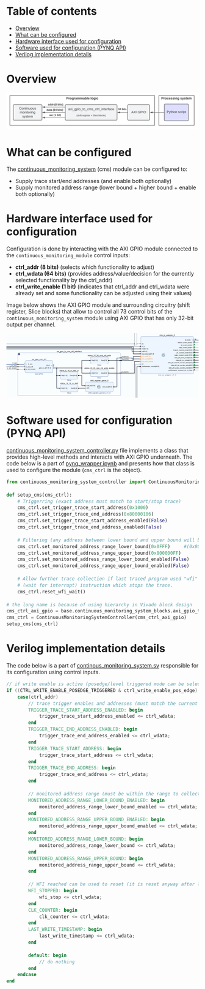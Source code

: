 # Table of contents
- [Overview](#overview)
- [What can be configured](#what-can-be-configured)
- [Hardware interface used for configuration](#hardware-interface-used-for-configuration)
- [Software used for configuration (PYNQ API)](#software-used-for-configuration-pynq-api)
- [Verilog implementation details](#verilog-implementation-details)


# Overview

<img alt="ERROR: IMAGE WASNT DISPLAYED" src="../images/cms_configuration_high_level.png" />

# What can be configured
The [continuous_monitoring_system](https://github.com/michalmonday/continuous_monitoring_system) (cms) module can be configured to:  
* Supply trace start/end addresses (and enable both optionally)
* Supply monitored address range (lower bound + higher bound + enable both optionally)

# Hardware interface used for configuration
Configuration is done by interacting with the AXI GPIO module connected to the `continuous_monitoring_module` control inputs:
* **ctrl_addr (8 bits)** (selects which functionality to adjust)
* **ctrl_wdata (64 bits)** (provides address/value/decision for the currently selected functionality by the ctrl_addr)
* **ctrl_write_enable (1 bit)** (indicates that ctrl_addr and ctrl_wdata were already set and some functionality can be adjusted using their values)

Image below shows the AXI GPIO module and surrounding circuitry (shift register, Slice blocks) that allow to control all 73 control bits of the `continuous_monitoring_system` module using AXI GPIO that has only 32-bit output per channel.

<img alt="ERROR: IMAGE WASNT DISPLAYED" src="../images/axi_gpio_to_cms_ctrl_interface.png" />

# Software used for configuration (PYNQ API)
[continuous_monitoring_system_controller.py](../jupyter_notebooks/continuous_monitoring_system_controller.py) file implements a class that provides high-level methods and interacts with AXI GPIO underneath. The code below is a part of [pynq_wrapper.ipynb](../jupyter_notebooks/pynq_wrapper.ipynb) and presents how that class is used to configure the module (`cms_ctrl` is the object). 
```python
from continuous_monitoring_system_controller import ContinuousMonitoringSystemController

def setup_cms(cms_ctrl):
    # Triggerring (exact address must match to start/stop trace)
    cms_ctrl.set_trigger_trace_start_address(0x1000)
    cms_ctrl.set_trigger_trace_end_address(0x80000106)  
    cms_ctrl.set_trigger_trace_start_address_enabled(False)
    cms_ctrl.set_trigger_trace_end_address_enabled(False)

    # Filtering (any address between lower bound and upper bound will be collected)
    cms_ctrl.set_monitored_address_range_lower_bound(0x0FFF)     #(0x80000000)
    cms_ctrl.set_monitored_address_range_upper_bound(0x800000FF)
    cms_ctrl.set_monitored_address_range_lower_bound_enabled(False)
    cms_ctrl.set_monitored_address_range_upper_bound_enabled(False)
    
    # Allow further trace collection if last traced program used "wfi"
    # (wait for interrupt) instruction which stops the trace.
    cms_ctrl.reset_wfi_wait()

# the long name is because of using hierarchy in Vivado block design
cms_ctrl_axi_gpio = base.continuous_monitoring_system_blocks.axi_gpio_to_cms_ctrl_interface.axi_gpio_cms_ctrl.channel1    
cms_ctrl = ContinuousMonitoringSystemController(cms_ctrl_axi_gpio)
setup_cms(cms_ctrl)
```


# Verilog implementation details
The code below is a part of [continous_monitoring_system.sv](https://github.com/michalmonday/continuous_monitoring_system/blob/master/src/continuous_monitoring_system.sv) responsible for its configuration using control inputs.

```verilog
// if write enable is active (posedge/level triggered mode can be selected by CTRL_WRITE_ENABLE_POSEDGE_TRIGGERED)
if ((CTRL_WRITE_ENABLE_POSEDGE_TRIGGERED & ctrl_write_enable_pos_edge) || (~CTRL_WRITE_ENABLE_POSEDGE_TRIGGERED & ctrl_write_enable)) begin
    case(ctrl_addr)
        // trace trigger enables and addresses (must match the current PC exactly to trigger)
        TRIGGER_TRACE_START_ADDRESS_ENABLED: begin
            trigger_trace_start_address_enabled <= ctrl_wdata;
        end 
        TRIGGER_TRACE_END_ADDRESS_ENABLED: begin
            trigger_trace_end_address_enabled <= ctrl_wdata;
        end
        TRIGGER_TRACE_START_ADDRESS: begin
            trigger_trace_start_address <= ctrl_wdata;
        end
        TRIGGER_TRACE_END_ADDRESS: begin
            trigger_trace_end_address <= ctrl_wdata;
        end

        // monitored address range (must be within the range to collect trace)
        MONITORED_ADDRESS_RANGE_LOWER_BOUND_ENABLED: begin
            monitored_address_range_lower_bound_enabled <= ctrl_wdata;
        end
        MONITORED_ADDRESS_RANGE_UPPER_BOUND_ENABLED: begin
            monitored_address_range_upper_bound_enabled <= ctrl_wdata;
        end
        MONITORED_ADDRESS_RANGE_LOWER_BOUND: begin
            monitored_address_range_lower_bound <= ctrl_wdata;
        end
        MONITORED_ADDRESS_RANGE_UPPER_BOUND: begin
            monitored_address_range_upper_bound <= ctrl_wdata;
        end

        // WFI reached can be used to reset (it is reset anyway after loading Overlay again)
        WFI_STOPPED: begin
            wfi_stop <= ctrl_wdata;
        end
        CLK_COUNTER: begin
            clk_counter <= ctrl_wdata;
        end
        LAST_WRITE_TIMESTAMP: begin
            last_write_timestamp <= ctrl_wdata;
        end

        default: begin
            // do nothing
        end
    endcase
end
```
